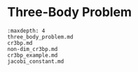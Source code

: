Three-Body Problem
===========================

```{toctree}
:maxdepth: 4
three_body_problem.md
cr3bp.md
non-dim_cr3bp.md
cr3bp_example.md
jacobi_constant.md
```